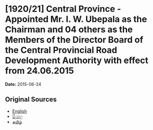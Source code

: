 # [1920/21] Central Province - Appointed Mr. I. W. Ubepala as the Chairman and 04 others as the Members of the Director Board of the Central Provincial Road Development Authority with effect from 24.06.2015

**Date:** 2015-06-24

## Original Sources

- [English](https://documents.gov.lk/view/extra-gazettes/2015/6/1920-21_E.pdf)
- [සිංහල](https://documents.gov.lk/view/extra-gazettes/2015/6/1920-21_S.pdf)
- [தமிழ்](https://documents.gov.lk/view/extra-gazettes/2015/6/1920-21_T.pdf)
